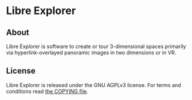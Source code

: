 # Libre Explorer

## About

Libre Explorer is software to create or tour 3-dimensional spaces primarily via hyperlink-overlayed panoramic images in two dimensions or in VR.

## License

Libre Explorer is released under the GNU AGPLv3 license. For terms and conditions read [the COPYING file](COPYING).

